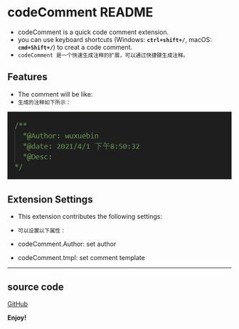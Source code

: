 # codeComment README

* codeComment is a quick code comment extension.
* you can use keyboard shortcuts (Windows: **`ctrl+shift+/`**, macOS: **`cmd+Shift+/`**) to creat a code comment.
* `codeComment 是一个快速生成注释的扩展，可以通过快捷键生成注释。`

## Features

* The comment will be like:
* `生成的注释如下所示：`

![](https://raw.githubusercontent.com/xuebinWu/codecomments/master/images/example.png)

## Extension Settings

* This extension contributes the following settings:
* `可以设置以下属性：`

* codeComment.Author: set author
* codeComment.tmpl: set comment template

-----------------------------------------------------------------------------------------------------------
## source code

[GitHub](https://github.com/xuebinWu/codecomments.git)

**Enjoy!**

